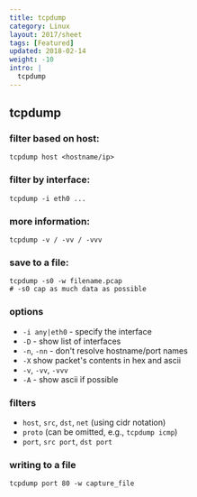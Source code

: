 ```yaml
---
title: tcpdump
category: Linux
layout: 2017/sheet
tags: [Featured]
updated: 2018-02-14
weight: -10
intro: |
  tcpdump
---
```


tcpdump
-------

### filter based on host:

    tcpdump host <hostname/ip>

### filter by interface:

    tcpdump -i eth0 ...

### more information:

    tcpdump -v / -vv / -vvv

### save to a file:

    tcpdump -s0 -w filename.pcap
    # -s0 cap as much data as possible

### options

* `-i any|eth0` - specify the interface
* `-D` - show list of interfaces
* `-n`, `-nn` - don't resolve hostname/port names
* `-X` show packet's contents in hex and ascii
* `-v`, `-vv`, `-vvv`
* `-A` - show ascii if possible

### filters

* `host`, `src`, `dst`, `net` (using cidr notation)
* `proto` (can be omitted, e.g., `tcpdump icmp`)
* `port`, `src port`, `dst port`

### writing to a file

`tcpdump port 80 -w capture_file`
